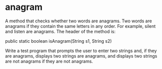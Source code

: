 # anagram
 A method that checks whether two words are anagrams. Two words are anagrams if they contain the same letters in any order. For example, silent and listen are anagrams. The header of the method is:

public static boolean isAnagram(String s1, String s2)

Write a test program that prompts the user to enter two strings and, if they are anagrams, displays two strings are anagrams, and displays two strings are not anagrams if they are not anagrams.

<output>
